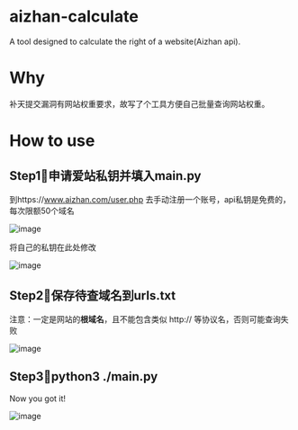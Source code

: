 # aizhan-calculate
A tool designed to calculate the right of a website(Aizhan api).
# Why
补天提交漏洞有网站权重要求，故写了个工具方便自己批量查询网站权重。
# How to use
## Step1🎈申请爱站私钥并填入main.py
到https://www.aizhan.com/user.php 去手动注册一个账号，api私钥是免费的，每次限额50个域名

![image](https://user-images.githubusercontent.com/59782799/197393769-ba200425-5667-4442-88b9-87042ebc8600.png)

将自己的私钥在此处修改

![image](https://user-images.githubusercontent.com/59782799/197394336-8a68f6c6-461e-4481-b637-ba352eea8fa8.png)

## Step2🔔保存待查域名到urls.txt
注意：一定是网站的**根域名**，且不能包含类似 http:// 等协议名，否则可能查询失败

![image](https://user-images.githubusercontent.com/59782799/197393901-33236ebf-fec0-4150-8ac2-fa73e717cb47.png)

## Step3🧩python3 ./main.py
Now you got it!

![image](https://user-images.githubusercontent.com/59782799/197394054-9b069a86-6216-41c6-b192-1a7692e695bc.png)
